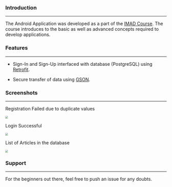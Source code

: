 ### Introduction

---

The Android Application was developed as a part of the [IMAD Course](https://onlinecourses.nptel.ac.in/noc17_cs06/course). The course introduces to the basic as well as advanced concepts required to develop applications.

### Features

---

* Sign-In and Sign-Up interfaced with database (PostgreSQL) using [Retrofit](http://square.github.io/retrofit/).


* Secure transfer of data using [GSON](https://github.com/google/gson).

### Screenshots

---

Registration Failed due to duplicate values


 <img src="https://cloud.githubusercontent.com/assets/22201681/25091781/73cde092-23a8-11e7-9ca9-19017f658ffa.JPG" style="zoom:50%"/> 


Login Successful


 <img src="https://cloud.githubusercontent.com/assets/22201681/25092123/e7a5cbfa-23a9-11e7-94a8-a1e2ad24057c.JPG" style="zoom:50%" /> 


List of Articles in the database


 <img src="https://cloud.githubusercontent.com/assets/22201681/25092191/2e58b648-23aa-11e7-8bd0-bf52cd44bf24.JPG" style="zoom:50%" /> 


### Support

---

For the beginners out there, feel free to push an issue for any doubts.
